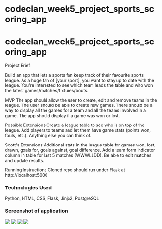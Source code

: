 # codeclan_week5_project_sports_scoring_app

# codeclan_week5_project_sports_scoring_app

Project Brief

Build an app that lets a sports fan keep track of their favourite sports league.
As a huge fan of [your sport], you want to stay up to date with the league.
You're interested to see which team leads the table and who won the latest games/matches/fixtures/bouts.

MVP
The app should allow the user to create, edit and remove teams in the league.
The user should be able to create new games.
There should be a way to display all the games for a team and all the teams involved in a game.
The app should display if a game was won or lost.

Possible Extensions
Create a league table to see who is on top of the league.
Add players to teams and let them have game stats (points won, fouls, etc.).
Anything else you can think of.

Scott's Extensions
Additional stats in the league table for games won, lost, drawn, goals for, goals against, goal difference.
Add a team form indicator column in table for last 5 matches (WWWLLDD).
Be able to edit matches and update results.

Running Instructions
Cloned repo should run under Flask at http://localhost:5000

<h3>Technologies Used</h3>
Python, HTML, CSS, Flask, Jinja2, PostgreSQL

<h3>Screenshot of application</h3>

<img src="sports_scoring_app/app/static/images/screenshot-start-page.png">
<img src="sports_scoring_app/app/static/images/screenshot-league-page.png">
<img src="sports_scoring_app/app/static/images/screenshot-fixtures-page.png">
<img src="sports_scoring_app/app/static/images/screenshot-maintenance-page.png">
